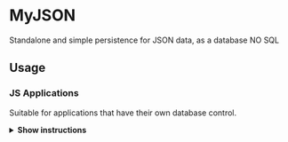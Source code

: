 # MyJSON
Standalone and simple persistence for JSON data, as a database NO SQL

## Usage

### JS Applications

Suitable for applications that have their own database control.

<details><summary><b>Show instructions</b></summary>

1. Install by npm:

    ```sh
    $ npm install mysql
    ```

## Config

MyJson auto read ./dbs/ directory to load/store databases

1. myjson.create():

   ```
   const myjson = require("./myjson")

   myjson.create().then(dbs => {
       //console.log(dbs);
       return dbs.company.create("menus");
   }).then(menus => {
       menus.insert({href: "#", text: "anchor"});
       return myjson.get("company");
   }).then(company => {
       return company.get("users");
   }).then(users => {
       return users.deleteById(5);
   }).then(users => {
       console.log(users.findById(2));
       myjson.create("test").then(dbs => myjson.drop("test"));
   });
   ```
